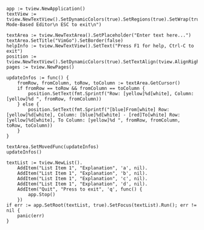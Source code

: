 <!-- do not add this code - testing -->

	app := tview.NewApplication()
	textView := tview.NewTextView().SetDynamicColors(true).SetRegions(true).SetWrap(true).SetText("GoVim: Mode-Based Editor\n ESC to exit\n")

	textArea := tview.NewTextArea().SetPlaceholder("Enter text here...")
	textArea.SetTitle("VimGo").SetBorder(false)
	helpInfo := tview.NewTextView().SetText("Press F1 for help, Ctrl-C to exit")
	position := tview.NewTextView().SetDynamicColors(true).SetTextAlign(tview.AlignRight)
	pages := tview.NewPages()

	updateInfos := func() {
		fromRow, fromColumn, toRow, toColumn := textArea.GetCursor()
		if fromRow == toRow && fromColumn == toColumn {
			position.SetText(fmt.Sprintf("Row: [yellow]%d[white], Column: [yellow]%d ", fromRow, fromColumn))
		} else {
			position.SetText(fmt.Sprintf("[blue]From[white] Row: [yellow]%d[white], Column: [blue]%d[white] - [red]To[white] Row: [yellow]%d[white], To Column: [yellow]%d ", fromRow, fromColumn, toRow, toColumn))
		}
	}

	textArea.SetMovedFunc(updateInfos)
	updateInfos()

	textList := tview.NewList().
		AddItem("List Item 1", "Explanation", 'a', nil).
		AddItem("List Item 1", "Explanation", 'b', nil).
		AddItem("List Item 1", "Explanation", 'c', nil).
		AddItem("List Item 1", "Explanation", 'd', nil).
		AddItem("Quit", "Press to exit", 'q', func() {
			app.Stop()
		})
	if err := app.SetRoot(textList, true).SetFocus(textList).Run(); err != nil {
		panic(err)
	}
